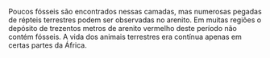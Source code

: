 ﻿Poucos fósseis são encontrados nessas camadas, mas numerosas pegadas de répteis terrestres podem ser observadas no arenito. Em muitas regiões o depósito de trezentos metros de arenito vermelho deste período não contém fósseis. A vida dos animais terrestres era contínua apenas em certas partes da África.